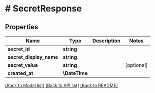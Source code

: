 # # SecretResponse

## Properties

Name | Type | Description | Notes
------------ | ------------- | ------------- | -------------
**secret_id** | **string** |  |
**secret_display_name** | **string** |  |
**secret_value** | **string** |  | [optional]
**created_at** | **\DateTime** |  |

[[Back to Model list]](../../README.md#models) [[Back to API list]](../../README.md#endpoints) [[Back to README]](../../README.md)
